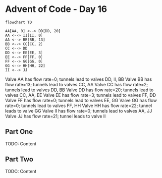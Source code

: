 # Advent of Code - Day 16

```mermaid
flowchart TD

AA[AA, 0] <--> DD[DD, 20]
AA <--> II[II, 0]
AA <--> BB[BB, 13]
BB <--> CC[CC, 2]
CC <--> DD
DD <--> EE[EE, 3]
EE <--> FF[FF, 0]
FF <--> GG[GG, 0]
GG <--> HH[HH, 22]
II <--> JJ
```


Valve AA has flow rate=0; tunnels lead to valves DD, II, BB
Valve BB has flow rate=13; tunnels lead to valves CC, AA
Valve CC has flow rate=2; tunnels lead to valves DD, BB
Valve DD has flow rate=20; tunnels lead to valves CC, AA, EE
Valve EE has flow rate=3; tunnels lead to valves FF, DD
Valve FF has flow rate=0; tunnels lead to valves EE, GG
Valve GG has flow rate=0; tunnels lead to valves FF, HH
Valve HH has flow rate=22; tunnel leads to valve GG
Valve II has flow rate=0; tunnels lead to valves AA, JJ
Valve JJ has flow rate=21; tunnel leads to valve II





## Part One

TODO: Content

## Part Two

TODO: Content

